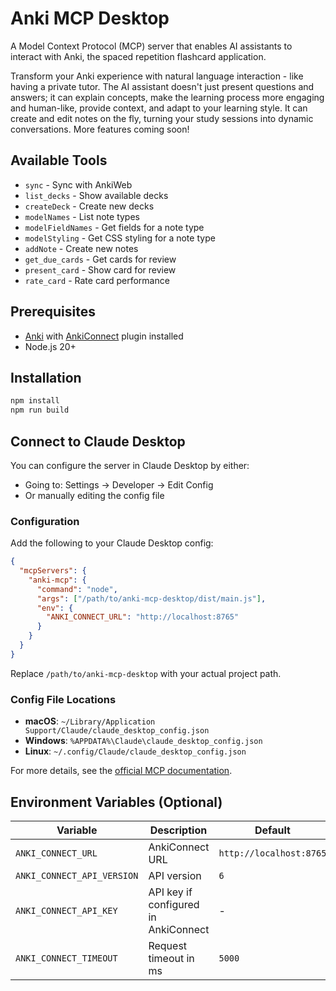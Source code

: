 # Anki MCP Desktop

A Model Context Protocol (MCP) server that enables AI assistants to interact with Anki, the spaced repetition flashcard application.

Transform your Anki experience with natural language interaction - like having a private tutor. The AI assistant doesn't just present questions and answers; it can explain concepts, make the learning process more engaging and human-like, provide context, and adapt to your learning style. It can create and edit notes on the fly, turning your study sessions into dynamic conversations. More features coming soon!

## Available Tools

- `sync` - Sync with AnkiWeb
- `list_decks` - Show available decks
- `createDeck` - Create new decks
- `modelNames` - List note types
- `modelFieldNames` - Get fields for a note type
- `modelStyling` - Get CSS styling for a note type
- `addNote` - Create new notes
- `get_due_cards` - Get cards for review
- `present_card` - Show card for review
- `rate_card` - Rate card performance

## Prerequisites

- [Anki](https://apps.ankiweb.net/) with [AnkiConnect](https://github.com/FooSoft/anki-connect) plugin installed
- Node.js 20+

## Installation

```bash
npm install
npm run build
```

## Connect to Claude Desktop

You can configure the server in Claude Desktop by either:
- Going to: Settings → Developer → Edit Config
- Or manually editing the config file

### Configuration

Add the following to your Claude Desktop config:

```json
{
  "mcpServers": {
    "anki-mcp": {
      "command": "node",
      "args": ["/path/to/anki-mcp-desktop/dist/main.js"],
      "env": {
        "ANKI_CONNECT_URL": "http://localhost:8765"
      }
    }
  }
}
```

Replace `/path/to/anki-mcp-desktop` with your actual project path.

### Config File Locations

- **macOS**: `~/Library/Application Support/Claude/claude_desktop_config.json`
- **Windows**: `%APPDATA%\Claude\claude_desktop_config.json`
- **Linux**: `~/.config/Claude/claude_desktop_config.json`

For more details, see the [official MCP documentation](https://modelcontextprotocol.io/docs/develop/connect-local-servers).

## Environment Variables (Optional)

| Variable | Description | Default |
|----------|-------------|---------|
| `ANKI_CONNECT_URL` | AnkiConnect URL | `http://localhost:8765` |
| `ANKI_CONNECT_API_VERSION` | API version | `6` |
| `ANKI_CONNECT_API_KEY` | API key if configured in AnkiConnect | - |
| `ANKI_CONNECT_TIMEOUT` | Request timeout in ms | `5000` |
